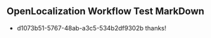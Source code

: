 ## OpenLocalization Workflow Test MarkDown
* d1073b51-5767-48ab-a3c5-534b2df9302b 
thanks!<!--HONumber=Mar16_HO3-->
